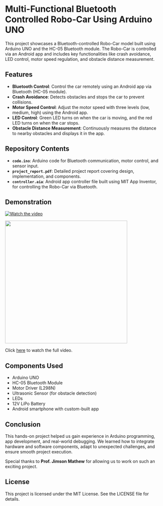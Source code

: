 # Multi-Functional Bluetooth Controlled Robo-Car Using Arduino UNO

This project showcases a Bluetooth-controlled Robo-Car model built using Arduino UNO and the HC-05 Bluetooth module. The Robo-Car is controlled via an Android app and includes key functionalities like crash avoidance, LED control, motor speed regulation, and obstacle distance measurement.

## Features
- **Bluetooth Control**: Control the car remotely using an Android app via Bluetooth (HC-05 module).
- **Crash Avoidance**: Detects obstacles and stops the car to prevent collisions.
- **Motor Speed Control**: Adjust the motor speed with three levels (low, medium, high) using the Android app.
- **LED Control**: Green LED turns on when the car is moving, and the red LED turns on when the car stops.
- **Obstacle Distance Measurement**: Continuously measures the distance to nearby obstacles and displays it in the app.

## Repository Contents
- **`code.ino`**: Arduino code for Bluetooth communication, motor control, and sensor input.
- **`project_report.pdf`**: Detailed project report covering design, implementation, and components.
- **`controller.aia`**: Android app controller file built using MIT App Inventor, for controlling the Robo-Car via Bluetooth.

## Demonstration
[![Watch the video](https://drive.google.com/uc?export=view&id=1b0sJYtEpT9KYuQgGkKc3QeBFpt2HxW8c)](https://drive.google.com/file/d/1SEgj6lMiopXzHhbrF1fHBNEulSB35EfG/view?usp=sharing)

<img src="https://drive.google.com/uc?export=view&id=1b0sJYtEpT9KYuQgGkKc3QeBFpt2HxW8c" width="400px" />

Click [here](https://drive.google.com/file/d/1SEgj6lMiopXzHhbrF1fHBNEulSB35EfG/view?usp=sharing) to watch the full video.


## Components Used
- Arduino UNO
- HC-05 Bluetooth Module
- Motor Driver (L298N)
- Ultrasonic Sensor (for obstacle detection)
- LEDs
- 12V LiPo Battery
- Android smartphone with custom-built app

## Conclusion
This hands-on project helped us gain experience in Arduino programming, app development, and real-world debugging. We learned how to integrate hardware and software components, adapt to unexpected challenges, and ensure smooth project execution.

Special thanks to **Prof. Jimson Mathew** for allowing us to work on such an exciting project.

## License
This project is licensed under the MIT License. See the LICENSE file for details.
